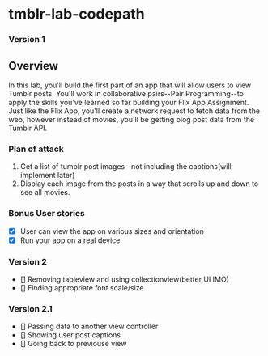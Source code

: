 # tmblr-lab-codepath

### Version 1

## Overview
In this lab, you'll build the first part of an app that will allow users to view Tumblr posts. You'll work in collaborative pairs--Pair Programming--to apply the skills you've learned so far building your Flix App Assignment. Just like the Flix App, you'll create a network request to fetch data from the web, however instead of movies, you'll be getting blog post data from the Tumblr API.

### Plan of attack
1. Get a list of tumblr post images--not including the captions(will implement later)
2. Display each image from the posts in a way that scrolls up and down to see all movies.
### Bonus User stories
- [X] User can view the app on various sizes and orientation
- [X] Run your app on a real device

### Version 2
- [] Removing tableview and using collectionview(better UI IMO)
- [] Finding appropriate font scale/size

### Version 2.1
- [] Passing data to another view controller
- [] Showing user post captions
- [] Going back to previouse view
